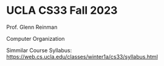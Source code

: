 # UCLA CS33 Fall 2023

Prof. Glenn Reinman

Computer Organization

Simmilar Course Syllabus: https://web.cs.ucla.edu/classes/winter1a/cs33/syllabus.html
